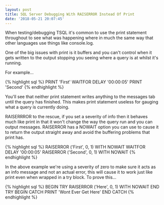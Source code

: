 ```yaml
---
layout: post
title: SQL Server Debugging With RAISERROR Instead Of Print
date: '2018-05-21 20:07:45'
---
```

When testing/debugging TSQL it's common to use the print statement throughout to see what was happening where in much the same way that other languages use things like console.log.

One of the big issues with print is it buffers and you can't control when it gets written to the output stopping you seeing where a query is at whilst it's running.

For example...

{% highlight sql %}
PRINT 'First'
WAITFOR DELAY '00:00:05'
PRINT 'Second'
{% endhighlight %}

You'll see that neither print statement writes anything to the messages tab until the query has finished. This makes print statement useless for gauging what a query is currently doing.

RAISERRROR to the rescue, if you set a severity of info then it behaves much like print in that it won't change the way the query run and you can output messages. RAISERROR has a NOWAIT option you can use to cause it to return the output straight away and avoid the buffering problems that print has.

{% highlight sql %}
RAISERROR ('First', 0, 1) WITH NOWAIT
WAITFOR DELAY '00:00:05'
RAISERROR ('Second', 0, 1) WITH NOWAIT
{% endhighlight %}

In the above example we're using a severity of zero to make sure it acts as an info message and not an actual error, this will cause it to work just like print even when wrapped in a try block. To prove this...

{% highlight sql %}
BEGIN TRY
   RAISERROR ('Here', 0, 1) WITH NOWAIT
END TRY
BEGIN CATCH
   PRINT 'Wont Ever Get Here'
END CATCH
{% endhighlight %}